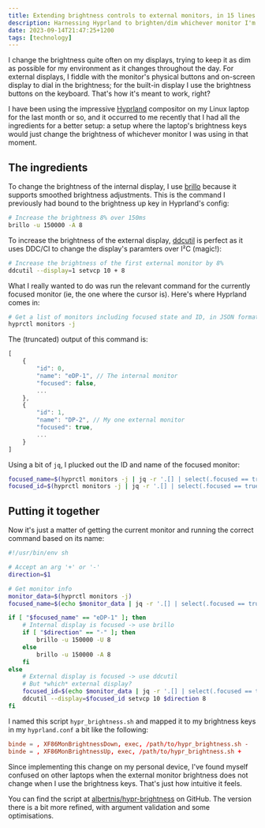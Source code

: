```yaml
---
title: Extending brightness controls to external monitors, in 15 lines of code
description: Harnessing Hyprland to brighten/dim whichever monitor I'm working on
date: 2023-09-14T21:47:25+1200
tags: [technology]
---
```


I change the brightness quite often on my displays, trying to keep it as dim as possible for my environment as it changes throughout the day. For external displays, I fiddle with the monitor's physical buttons and on-screen display to dial in the brightness; for the built-in display I use the brightness buttons on the keyboard. That's how it's meant to work, right?

I have been using the impressive [Hyprland][] compositor on my Linux laptop for the last month or so, and it occurred to me recently that I had all the ingredients for a better setup: a setup where the laptop's brightness keys would just change the brightness of whichever monitor I was using in that moment.

## The ingredients

To change the brightness of the internal display, I use [brillo][] because it supports smoothed brightness adjustments. This is the command I previously had bound to the brightness up key in Hyprland's config:

```bash
# Increase the brightness 8% over 150ms
brillo -u 150000 -A 8
```

To increase the brightness of the external display, [ddcutil][] is perfect as it uses DDC/CI to change the display's paramters over I²C (magic!):

```bash
# Increase the brightness of the first external monitor by 8%
ddcutil --display=1 setvcp 10 + 8
```

What I really wanted to do was run the relevant command for the currently focused monitor (ie, the one where the cursor is). Here's where Hyprland comes in:

```bash
# Get a list of monitors including focused state and ID, in JSON format
hyprctl monitors -j
```

The (truncated) output of this command is:

```js
[
	{
		"id": 0,
		"name": "eDP-1", // The internal monitor
		"focused": false,
		...
	},
	{
		"id": 1,
		"name": "DP-2", // My one external monitor
		"focused": true,
        ...
	}
]
```

Using a bit of `jq`, I plucked out the ID and name of the focused monitor:

```bash
focused_name=$(hyprctl monitors -j | jq -r '.[] | select(.focused == true) | .name')
focused_id=$(hyprctl monitors -j | jq -r '.[] | select(.focused == true) | .id')
```

## Putting it together

Now it's just a matter of getting the current monitor and running the correct command based on its name:

```bash
#!/usr/bin/env sh

# Accept an arg '+' or '-'
direction=$1

# Get monitor info
monitor_data=$(hyprctl monitors -j)
focused_name=$(echo $monitor_data | jq -r '.[] | select(.focused == true) | .name')

if [ "$focused_name" == "eDP-1" ]; then
    # Internal display is focused -> use brillo
    if [ "$direction" == "-" ]; then
        brillo -u 150000 -U 8
    else
        brillo -u 150000 -A 8
    fi
else
    # External display is focused -> use ddcutil
    # But *which* external display?
    focused_id=$(echo $monitor_data | jq -r '.[] | select(.focused == true) | .id')
    ddcutil --display=$focused_id setvcp 10 $direction 8
fi
```

I named this script `hypr_brightness.sh` and mapped it to my brightness keys in my `hyprland.conf` a bit like the following:

```conf
binde = , XF86MonBrightnessDown, exec, /path/to/hypr_brightness.sh -
binde = , XF86MonBrightnessUp, exec, /path/to/hypr_brightness.sh +
```

Since implementing this change on my personal device, I've found myself confused on other laptops when the external monitor brightness does not change when I use the brightness keys. That's just how intuitive it feels.

You can find the script at [albertnis/hypr-brightness](https://github.com/albertnis/hypr-brightness) on GitHub. The version there is a bit more refined, with argument validation and some optimisations.

[ddcutil]: https://github.com/rockowitz/ddcutil
[Hyprland]: https://hyprland.org/
[brillo]: https://gitlab.com/cameronnemo/brillo
